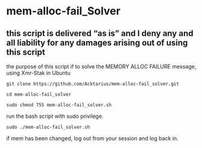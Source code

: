 # mem-alloc-fail_Solver

## this script is delivered “as is” and I deny any and all liability for any damages arising out of using this script

the purpose of this script if to solve the MEMORY ALLOC FAILURE message, using Xmr-Stak in Ubuntu

`git clone https://github.com/Acktarius/mem-alloc-fail_solver.git`

`cd mem-alloc-fail_solver`

`sudo chmod 755 mem-alloc-fail_solver.sh`


run the bash script with sudo privilege.

`sudo ./mem-alloc-fail_solver.sh`

if mem has been changed, log out from your session and log back in.
